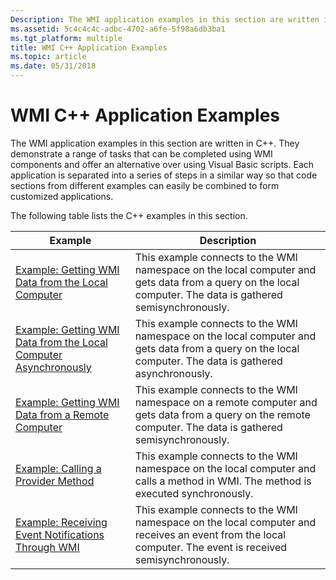 ```yaml
---
Description: The WMI application examples in this section are written in C++.
ms.assetid: 5c4c4c4c-adbc-4702-a6fe-5f98a6db3ba1
ms.tgt_platform: multiple
title: WMI C++ Application Examples
ms.topic: article
ms.date: 05/31/2018
---
```


# WMI C++ Application Examples

The WMI application examples in this section are written in C++. They demonstrate a range of tasks that can be completed using WMI components and offer an alternative over using Visual Basic scripts. Each application is separated into a series of steps in a similar way so that code sections from different examples can easily be combined to form customized applications.

The following table lists the C++ examples in this section.



| Example                                                                                                                                  | Description                                                                                                                                                |
|------------------------------------------------------------------------------------------------------------------------------------------|------------------------------------------------------------------------------------------------------------------------------------------------------------|
| [Example: Getting WMI Data from the Local Computer](example--getting-wmi-data-from-the-local-computer.md)                               | This example connects to the WMI namespace on the local computer and gets data from a query on the local computer. The data is gathered semisynchronously. |
| [Example: Getting WMI Data from the Local Computer Asynchronously](example--getting-wmi-data-from-the-local-computer-asynchronously.md) | This example connects to the WMI namespace on the local computer and gets data from a query on the local computer. The data is gathered asynchronously.    |
| [Example: Getting WMI Data from a Remote Computer](example--getting-wmi-data-from-a-remote-computer.md)                                 | This example connects to the WMI namespace on a remote computer and gets data from a query on the remote computer. The data is gathered semisynchronously. |
| [Example: Calling a Provider Method](example--calling-a-provider-method.md)                                                             | This example connects to the WMI namespace on the local computer and calls a method in WMI. The method is executed synchronously.                          |
| [Example: Receiving Event Notifications Through WMI](example--receiving-event-notifications-through-wmi-.md)                            | This example connects to the WMI namespace on the local computer and receives an event from the local computer. The event is received semisynchronously.   |



 

 

 




